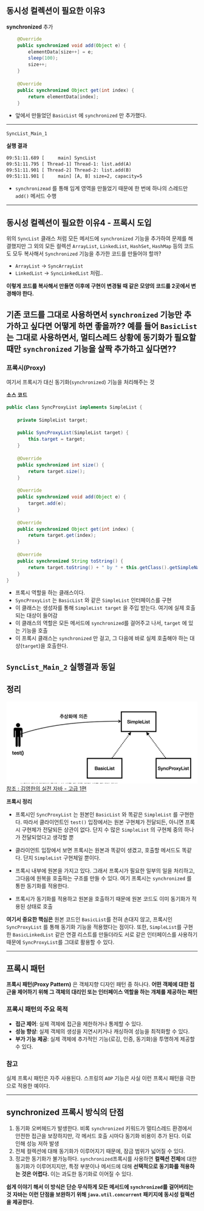 ## 동시성 컬렉션이 필요한 이유3 

**synchronized** 추가
```java
    @Override
    public synchronized void add(Object e) {
        elementData[size++] = e;
        sleep(100);
        size++;
    }

    @Override
    public synchronized Object get(int index) {
        return elementData[index];
    }
```
- 앞에서 만들었던 `BasicList` 에 `synchronized` 만 추가했다.

---

`SyncList_Main_1` 

**실행 결과**
```
09:51:11.689 [     main] SyncList
09:51:11.795 [ Thread-1] Thread-1: list.add(A)
09:51:11.901 [ Thread-2] Thread-2: list.add(B)
09:51:11.901 [     main] [A, B] size=2, capacity=5
```
- `synchronizead` 를 통해 임계 영역을 만들었기 때문에 한 번에 하나의 스레드만 `add()` 메서드 수행

---

## 동시성 컬렉션이 필요한 이유4 - 프록시 도입

위의 `SyncList` 클래스 처럼 모든 메서드에 `synchronized` 기능을 추가하여 문제를 해결했지만
그 외의 모든 컬렉션 `ArrayList`, `LinkedList`, `HashSet`, `HashMap` 등의 코드도
모두 복사해서 `Synchronized` 기능을 추가한 코드를 만들어야 할까?
- `ArrayList` -> `SyncArrayList`
- `LinkedList` -> `SyncLinkedList` 처럼..

**이렇게 코드를 복사해서 만들면 이후에 구현이 변경될 때 같은 모양의 코드를 2곳에서 변경해야 한다.**

기존 코드를 그대로 사용하면서 `synchronized` 기능만 추가하고 싶다면 어떻게 하면 좋을까??
예를 들어 `BasicList` 는 그대로 사용하면서, 멀티스레드 상황에 동기화가 필요할 때만
`synchronized` 기능을 살짝 추가하고 싶다면??
---

### 프록시(Proxy)
여기서 프록시가 대신 동기화(`synchronized`) 기능을 처리해주는 것

**소스 코드**
```java
public class SyncProxyList implements SimpleList {

    private SimpleList target;

    public SyncProxyList(SimpleList target) {
        this.target = target;
    }

    @Override
    public synchronized int size() {
        return target.size();
    }

    @Override
    public synchronized void add(Object e) {
        target.add(e);
    }

    @Override
    public synchronized Object get(int index) {
        return target.get(index);
    }

    @Override
    public synchronized String toString() {
        return target.toString() + " by " + this.getClass().getSimpleName();
    }
}
```
- 프록시 역할을 하는 클래스이다.
- `SyncProxyList` 는 `BasicList` 와 같은 `SimpleList` 인터페이스를 구현
- 이 클래스는 생성자를 통해 `SimpleList target` 을 주입 받는다. 여기에 실제 호출되는 대상이 들어감
- 이 클래스의 역할은 모든 메서드에 `synchronized`를 걸어주고 나서, `target` 에 있는 기능을 호출
- 이 프록시 클래스는 `synchronized` 만 걸고, 그 다음에 바로 실제 호출해야 하는 대상(`target`)을 호출한다.

`SyncList_Main_2` 실행결과 동일
---

## 정리
![img.png](img.png)
[참조 : 김영한의 실전 자바 - 고급 1편](https://www.inflearn.com/course/%EA%B9%80%EC%98%81%ED%95%9C%EC%9D%98-%EC%8B%A4%EC%A0%84-%EC%9E%90%EB%B0%94-%EA%B3%A0%EA%B8%89-1/dashboard)


**프록시 정리**
- 프록시인 `SyncProxyList` 는 원본인 `BasicList` 와 똑같은 `SimpleList` 를 구현한다.
  따라서 클라이언트인 `test()` 입장에서는 원본 구현체가 전달되든, 아니면 프록시 구현체가 전달되든 상관이 없다.
  단지 수 많은 `SimpleList` 의 구현체 중의 하나가 전달되었다고 생각할 뿐

- 클라이언트 입장에서 보면 프록시는 원본과 똑같이 생겼고, 호출할 메서드도 똑같다. 단지 `SimpleList` 구현체일 뿐이다.
- 프록시 내부에 원본을 가지고 있다. 그래서 프록시가 필요한 일부의 일을 처리하고, 그다음에 원복을 호출하는 구조를 만들 수 있다.
  여기 프록시는 `synchronized` 를 통한 동기화를 적용한다.
- 프록시가 동기화를 적용하고 원본을 호출하기 때문에 원본 코드도 이미 동기화가 적용된 상태로 호출


**여기서 중요한 핵심은** 원본 코드인 `BasicList`를 전혀 손대지 않고, 프록시인 `SyncProxyList` 를 통해
동기화 기능을 적용했다는 점이다.
또한, `SimpleList`를 구현한 `BasicLinkedList` 같은 연결 리스트를 만들더라도 서로 같은 인터페이스를 사용하기 때문에
`SyncProxyList`를 그대로 활용할 수 있다.

---
## 프록시 패턴
**프록시 패턴(Proxy Pattern)** 은  객체지향 디자인 패턴 중 하나다.
**어떤 객체에 대한 접근을 제어하기 위해 그 객체의 대리인 또는 인터페이스 역할을 하는 개체를 제공하는 패턴**

### 프록시 패턴의 주요 목적
- **접근 제어**: 실제 객체에 접근을 제한하거나 통제할 수 있다.
- **성능 향상**: 실제 객체의 생성을 지연시키거나 캐싱하여 성능을 최적화할 수 있다.
- **부가 기능 제공**: 실제 객체에 추가적인 기능(로깅, 인증, 동기화)을 투명하게 제공할 수 있다.

### 참고
실제 프록시 패턴은 자주 사용된다. 스프링의 `AOP` 기능은 사실 이런 프록시 패턴을 극한으로 적용한 예이다.

---

## synchronized 프록시 방식의 단점
1. 동기화 오버헤드가 발생한다. 비록 `synchronized` 키워드가 멀티스레드 환경에서 안전한 접근을 보장하지만,
   각 메서드 호출 시마다 동기화 비용이 추가 된다. 이로 인해 성능 저하 발생
2. 전체 컬렉션에 대해 동기화가 이루어지기 때문에, 잠금 범위가 넓어질 수 있다.
3. 정교한 동기화가 불가능하다. `synchronized`프록시를 사용하면 **컬렉션 전체**에 대한 동기화가 이루어지지만,
   특정 부분이나 메서드에 대해 **선택적으로 동기화를 적용하는 것은 어렵다.** 이는 과도한 동기화로 이어질 수 있다.

**쉽게 이야기 해서 이 방식은 단순 무식하게 모든 메서드에 `synchronized`를 걸어버리는 것**
**자바는 이런 단점을 보완하기 위해 `java.util.concurrent` 패키지에 동시성 컬렉션을 제공한다.**
